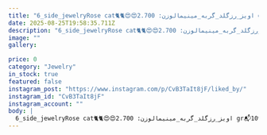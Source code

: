 ```yaml
---
title: "6_side_jewelryRose cat🐈🐈😍😍اویز_رزگلد_گربه_مینیمالوزن: 2.700 gr📬برای ثبت سفارش و اطلاعات بیشتر لطفا به دایرکت مراجعه فرمایید.________________________#میکروستینگ_در_ایران #اموزش_میکروستینگ #اموزش_مخراجکاری_مدرن #لوپ_استریو #انگلابادی #گوی_مخراجکاری #تولید #فروش #اویز #رزگلد #گربه #جواهری_انلاین_روجا109wSee translation"
date: 2025-08-25T19:58:35.711Z
description: "6_side_jewelryRose cat🐈🐈😍😍اویز_رزگلد_گربه_مینیمالوزن: 2.700 gr📬برای ثبت سفارش و اطلاعات بیشتر لطفا به دایرکت مراجعه فرمایید.________________________#میکروستینگ_در_ایران #اموزش_میکروستینگ #اموزش_مخراجکاری_مدرن #لوپ_استریو #انگلابادی #گوی_مخراجکاری #تولید #فروش #اویز #رزگلد #گربه #جواهری_انلاین_روجا109wSee translation"
image: ""
gallery:

price: 0
category: "Jewelry"
in_stock: true
featured: false
instagram_post: "https://www.instagram.com/p/CvB3TaIt8jF/liked_by/"
instagram_id: "CvB3TaIt8jF"
instagram_account: ""
body: |
  6_side_jewelryRose cat🐈🐈😍😍اویز_رزگلد_گربه_مینیمالوزن: 2.700 gr📬برای ثبت سفارش و اطلاعات بیشتر لطفا به دایرکت مراجعه فرمایید.________________________#میکروستینگ_در_ایران #اموزش_میکروستینگ #اموزش_مخراجکاری_مدرن #لوپ_استریو #انگلابادی #گوی_مخراجکاری #تولید #فروش #اویز #رزگلد #گربه #جواهری_انلاین_روجا109wSee translation
---
```

